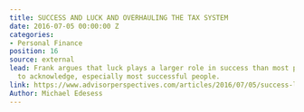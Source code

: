 ```yaml
---
title: SUCCESS AND LUCK AND OVERHAULING THE TAX SYSTEM
date: 2016-07-05 00:00:00 Z
categories:
- Personal Finance
position: 16
source: external
lead: Frank argues that luck plays a larger role in success than most people are willing
  to acknowledge, especially most successful people.
link: https://www.advisorperspectives.com/articles/2016/07/05/success-luck-and-overhauling-the-tax-system
Author: Michael Edesess
---
```


